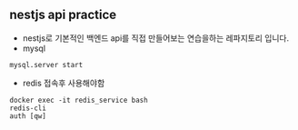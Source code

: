 ## nestjs api practice

- nestjs로 기본적인 백엔드 api를 직접 만들어보는 연습을하는 레파지토리 입니다.
- mysql

```
mysql.server start
```

- redis 접속후 사용해야함

```
docker exec -it redis_service bash
redis-cli
auth [qw]
```
